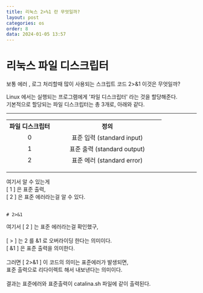 ```yaml
---
title: 리눅스 2>%1 란 무엇일까?
layout: post
categories: os
order: 8
data: 2024-01-05 13:57
---
```


# 리눅스 파일 디스크립터

보통 에러 , 로그 처리할때 많이 사용되는 스크립트 코드 2>&1 이것은 무엇일까?<br>

Linux 에서는 실행되는 프로그램에게 '파일 디스크립터' 라는 것을 할당해준다. <br>
기본적으로 할당되는 파일 디스크립터는 총 3개로, 아래와 같다. <br>

<hr>
<table>
    <colgroup>
        <col style="width: 30%;" >
        <col style="width: auto;" >
    </colgroup>
    <thead>
        <tr>
            <th>파일 디스크립터</th>
            <th>정의</th>
        </tr>
    </thead>
    <tfoot style="text-align: center;">
        <tr>
            <td>0</td>
            <td>표준 입력 (standard input)</td>
        </tr>
        <tr>
            <td>1</td>
            <td>표준 출력 (standard output)</td>
        </tr>
        <tr>
            <td>2</td>
            <td>표준 에러 (standard error)</td>
        </tr>
    </tfoot>
</table>
<hr>



여기서 알 수 있는게 <br>
[ 1 ] 은 표준 출력, <br>
[ 2 ] 은 표준 에러라는걸 알 수 있다. <br><br>

```
# 2>&1
```

여기서 [ 2 ] 는 표준 에러라는걸 확인했구, <br><br>
[ > ] 는 2 를 &1 로 오버라이딩 한다는 의미이다. <br>
[ &1 ] 은 표준 출력을 의미한다. <br><br>
그러면 [ 2>&1 ] 이 코드의 의미는 표준에러가 발생되면, <br>
표준 출력으로 리다이렉트 해서 내보낸다는 의미이다. <br><br>
결과는 표준에러와 표준출력이 catalina.sh 파일에 같이 출력된다. <br>
